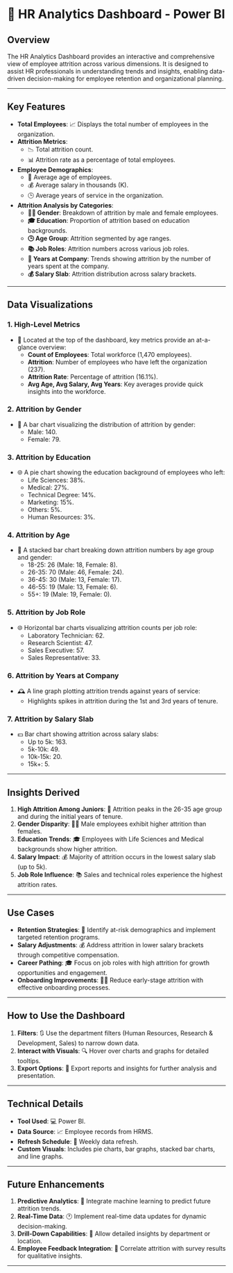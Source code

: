 # 💼 HR Analytics Dashboard - Power BI

## Overview
The HR Analytics Dashboard provides an interactive and comprehensive view of employee attrition across various dimensions. It is designed to assist HR professionals in understanding trends and insights, enabling data-driven decision-making for employee retention and organizational planning.

---

## Key Features
- **Total Employees**: 📈 Displays the total number of employees in the organization.
- **Attrition Metrics**: 
  - 📉 Total attrition count.
  - 📊 Attrition rate as a percentage of total employees.
- **Employee Demographics**: 
  - 👤 Average age of employees.
  - 💰 Average salary in thousands (K).
  - 🕒 Average years of service in the organization.
- **Attrition Analysis by Categories**: 
  - **👩‍💼 Gender**: Breakdown of attrition by male and female employees.
  - **🎓 Education**: Proportion of attrition based on education backgrounds.
  - **🕒 Age Group**: Attrition segmented by age ranges.
  - **📚 Job Roles**: Attrition numbers across various job roles.
  - **📅 Years at Company**: Trends showing attrition by the number of years spent at the company.
  - **💰 Salary Slab**: Attrition distribution across salary brackets.

---

## Data Visualizations

### 1. **High-Level Metrics**
- 🔢 Located at the top of the dashboard, key metrics provide an at-a-glance overview:
  - **Count of Employees**: Total workforce (1,470 employees).
  - **Attrition**: Number of employees who have left the organization (237).
  - **Attrition Rate**: Percentage of attrition (16.1%).
  - **Avg Age, Avg Salary, Avg Years**: Key averages provide quick insights into the workforce.

### 2. **Attrition by Gender**
- 🔵 A bar chart visualizing the distribution of attrition by gender:
  - Male: 140.
  - Female: 79.

### 3. **Attrition by Education**
- 🌐 A pie chart showing the education background of employees who left:
  - Life Sciences: 38%.
  - Medical: 27%.
  - Technical Degree: 14%.
  - Marketing: 15%.
  - Others: 5%.
  - Human Resources: 3%.

### 4. **Attrition by Age**
- 🎨 A stacked bar chart breaking down attrition numbers by age group and gender:
  - 18-25: 26 (Male: 18, Female: 8).
  - 26-35: 70 (Male: 46, Female: 24).
  - 36-45: 30 (Male: 13, Female: 17).
  - 46-55: 19 (Male: 13, Female: 6).
  - 55+: 19 (Male: 19, Female: 0).

### 5. **Attrition by Job Role**
- 🌐 Horizontal bar charts visualizing attrition counts per job role:
  - Laboratory Technician: 62.
  - Research Scientist: 47.
  - Sales Executive: 57.
  - Sales Representative: 33.

### 6. **Attrition by Years at Company**
- 🕰 A line graph plotting attrition trends against years of service:
  - Highlights spikes in attrition during the 1st and 3rd years of tenure.

### 7. **Attrition by Salary Slab**
- 💵 Bar chart showing attrition across salary slabs:
  - Up to 5k: 163.
  - 5k-10k: 49.
  - 10k-15k: 20.
  - 15k+: 5.

---

## Insights Derived
1. **High Attrition Among Juniors**: 💪 Attrition peaks in the 26-35 age group and during the initial years of tenure.
2. **Gender Disparity**: 👩‍💼 Male employees exhibit higher attrition than females.
3. **Education Trends**: 🎓 Employees with Life Sciences and Medical backgrounds show higher attrition.
4. **Salary Impact**: 💰 Majority of attrition occurs in the lowest salary slab (up to 5k).
5. **Job Role Influence**: 📚 Sales and technical roles experience the highest attrition rates.

---

## Use Cases
- **Retention Strategies**: 🏢 Identify at-risk demographics and implement targeted retention programs.
- **Salary Adjustments**: 💰 Address attrition in lower salary brackets through competitive compensation.
- **Career Pathing**: 🎓 Focus on job roles with high attrition for growth opportunities and engagement.
- **Onboarding Improvements**: 👨‍💼 Reduce early-stage attrition with effective onboarding processes.

---

## How to Use the Dashboard
1. **Filters**: 🔃 Use the department filters (Human Resources, Research & Development, Sales) to narrow down data.
2. **Interact with Visuals**: 🔍 Hover over charts and graphs for detailed tooltips.
3. **Export Options**: 📄 Export reports and insights for further analysis and presentation.

---

## Technical Details
- **Tool Used**: 💻 Power BI.
- **Data Source**: 📈 Employee records from HRMS.
- **Refresh Schedule**: 🔄 Weekly data refresh.
- **Custom Visuals**: Includes pie charts, bar graphs, stacked bar charts, and line graphs.

---

## Future Enhancements
1. **Predictive Analytics**: 🧠 Integrate machine learning to predict future attrition trends.
2. **Real-Time Data**: 🕐 Implement real-time data updates for dynamic decision-making.
3. **Drill-Down Capabilities**: 🔄 Allow detailed insights by department or location.
4. **Employee Feedback Integration**: 💬 Correlate attrition with survey results for qualitative insights.

---

